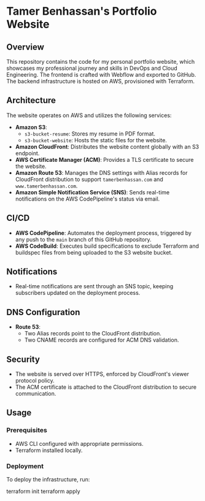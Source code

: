 # Tamer Benhassan's Portfolio Website

## Overview

This repository contains the code for my personal portfolio website, which showcases my professional journey and skills in DevOps and Cloud Engineering. The frontend is crafted with Webflow and exported to GitHub. The backend infrastructure is hosted on AWS, provisioned with Terraform.

## Architecture

The website operates on AWS and utilizes the following services:

- **Amazon S3**:
  - `s3-bucket-resume`: Stores my resume in PDF format.
  - `s3-bucket-website`: Hosts the static files for the website.
- **Amazon CloudFront**: Distributes the website content globally with an S3 endpoint.
- **AWS Certificate Manager (ACM)**: Provides a TLS certificate to secure the website.
- **Amazon Route 53**: Manages the DNS settings with Alias records for CloudFront distribution to support `tamerbenhassan.com` and `www.tamerbenhassan.com`.
- **Amazon Simple Notification Service (SNS)**: Sends real-time notifications on the AWS CodePipeline's status via email.

## CI/CD

- **AWS CodePipeline**: Automates the deployment process, triggered by any push to the `main` branch of this GitHub repository.
- **AWS CodeBuild**: Executes build specifications to exclude Terraform and buildspec files from being uploaded to the S3 website bucket.

## Notifications

- Real-time notifications are sent through an SNS topic, keeping subscribers updated on the deployment process.

## DNS Configuration

- **Route 53**:
  - Two Alias records point to the CloudFront distribution.
  - Two CNAME records are configured for ACM DNS validation.

## Security

- The website is served over HTTPS, enforced by CloudFront's viewer protocol policy.
- The ACM certificate is attached to the CloudFront distribution to secure communication.

## Usage

### Prerequisites

- AWS CLI configured with appropriate permissions.
- Terraform installed locally.

### Deployment

To deploy the infrastructure, run:

terraform init
terraform apply

